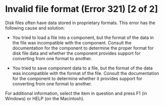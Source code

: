 
# Invalid file format (Error 321) [2 of 2]

Disk files often have data stored in proprietary formats. This error has the following cause and solution:



- You tried to load a file into a component, but the format of the data in the file was incompatible with the component. Consult the documentation for the component to determine the proper format for disk file data and whether the component provides support for converting from one format to another.
    
- You tried to save component data to a file, but the format of the data was incompatible with the format of the file. Consult the documentation for the component to determine whether it provides support for converting from one format to another.
    

For additional information, select the item in question and press F1 (in Windows) or HELP (on the Macintosh).
